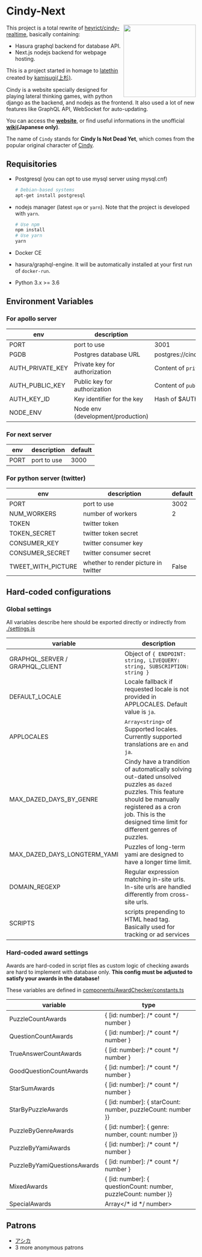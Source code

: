 Cindy-Next
==============
<img align="right" height="192" width="192" src="https://github.com/heyrict/cindy-realtime/blob/master/react-boilerplate/app/images/icon-512x512.png" />

This project is a total rewrite of [heyrict/cindy-realtime](https://github.com/heyrict/cindy-realtime), basically containing:

- Hasura graphql backend for database API.
- Next.js nodejs backend for webpage hosting.

This is a project started in homage to [latethin](http://sui-hei.net) created by [kamisugi(上杉)](http://sui-hei.net/mondai/profile/1).

Cindy is a website specially designed for playing lateral thinking games, with python django as the backend, and nodejs as the frontend.
It also used a lot of new features like GraphQL API, WebSocket for auto-updating.

You can access the **[website](https://www.cindythink.com/)**, or find useful informations in the unofficial **[wiki](https://wiki3.jp/cindy-lat)(Japanese only)**.

The name of `Cindy` stands for **Cindy Is Not Dead Yet**,
which comes from the popular original character of [Cindy](http://sui-hei.net/app/webroot/pukiwiki/index.php?%E3%82%B7%E3%83%B3%E3%83%87%E3%82%A3).

Requisitories
-----------
- Postgresql (you can opt to use mysql server using mysql.cnf)

    ```bash
    # Debian-based systems
    apt-get install postgresql
    ```

- nodejs manager (latest `npm` or `yarn`). Note that the project is developed with `yarn`.

    ```bash
    # Use npm
    npm install
    # Use yarn
    yarn
    ```

- Docker CE
- hasura/graphql-engine. It will be automatically installed at your first run of `docker-run`.
- Python 3.x >= 3.6

Environment Variables
--------
### For apollo server

| env              | description                       | default                                     |
|------------------|-----------------------------------|---------------------------------------------|
| PORT             | port to use                       | 3001                                        |
| PGDB             | Postgres database URL             | postgres://cindy:cindy@localhost:5432/cindy |
| AUTH_PRIVATE_KEY | Private key for authorization     | Content of `private.pem`                    |
| AUTH_PUBLIC_KEY  | Public key for authorization      | Content of `public.pem`                     |
| AUTH_KEY_ID      | Key identifier for the key        | Hash of \$AUTH_PUBLIC_KEY                   |
| NODE_ENV         | Node env (development/production) |                                             |

### For next server

| env  | description | default |
|------|-------------|---------|
| PORT | port to use | 3000    |

### For python server (twitter)

| env                | description                          | default |
|--------------------|--------------------------------------|---------|
| PORT               | port to use                          | 3002    |
| NUM_WORKERS        | number of workers                    | 2       |
| TOKEN              | twitter token                        |         |
| TOKEN_SECRET       | twitter token secret                 |         |
| CONSUMER_KEY       | twitter consumer key                 |         |
| CONSUMER_SECRET    | twitter consumer secret              |         |
| TWEET_WITH_PICTURE | whether to render picture in twitter | False   |

Hard-coded configurations
--------
### Global settings
All variables describe here should be exported directly or indirectly from [./settings.js](./settings.js)

| variable                        | description                                                                                                                                                                                                                |
|---------------------------------|----------------------------------------------------------------------------------------------------------------------------------------------------------------------------------------------------------------------------|
| GRAPHQL_SERVER / GRAPHQL_CLIENT | Object of `{ ENDPOINT: string, LIVEQUERY: string, SUBSCRIPTION: string }`                                                                                                                                                  |
| DEFAULT_LOCALE                  | Locale fallback if requested locale is not provided in APPLOCALES. Default value is `ja`.                                                                                                                                  |
| APPLOCALES                      | `Array<string>` of Supported locales. Currently supported translations are `en` and `ja`.                                                                                                                                  |
| MAX_DAZED_DAYS_BY_GENRE         | Cindy have a trandition of automatically solving out-dated unsolved puzzles as `dazed` puzzles. This feature should be manually registered as a cron job. This is the designed time limit for different genres of puzzles. |
| MAX_DAZED_DAYS_LONGTERM_YAMI    | Puzzles of long-term yami are designed to have a longer time limit.                                                                                                                                                        |
| DOMAIN_REGEXP                   | Regular expression matching in-site urls. In-site urls are handled differently from cross-site urls.                                                                                                                       |
| SCRIPTS                         | scripts prepending to HTML head tag. Basically used for tracking or ad services                                                                                                                                            |

### Hard-coded award settings
Awards are hard-coded in script files as custom logic of checking awards are hard to implement with database only.
**This config must be adjusted to satisfy your awards in the database!**

These variables are defined in [components/AwardChecker/constants.ts](./components/AwardChecker/constants.ts)

| variable                    | type                                                            |
|-----------------------------|-----------------------------------------------------------------|
| PuzzleCountAwards           | { [id: number]: /* count */ number }                            |
| QuestionCountAwards         | { [id: number]: /* count */ number }                            |
| TrueAnswerCountAwards       | { [id: number]: /* count */ number }                            |
| GoodQuestionCountAwards     | { [id: number]: /* count */ number }                            |
| StarSumAwards               | { [id: number]: /* count */ number }                            |
| StarByPuzzleAwards          | { [id: number]: { starCount: number, puzzleCount: number }}     |
| PuzzleByGenreAwards         | { [id: number]: { genre: number, count: number }}               |
| PuzzleByYamiAwards          | { [id: number]: /* count */ number }                            |
| PuzzleByYamiQuestionsAwards | { [id: number]: /* count */ number }                            |
| MixedAwards                 | { [id: number]: { questionCount: number, puzzleCount: number }} |
| SpecialAwards               | Array\</* id */ number\>                                        |

Patrons
--------
- [アシカ](https://www.cindythink.com/profile/show/36)
- 3 more anonymous patrons
